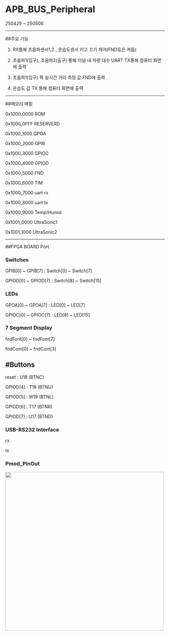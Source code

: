 # APB_BUS_Peripheral
250429 ~ 250506

---
##주요 기능

1. RX통해 초음파센서1,2 , 온습도센서 키고 끄기 제어(FND등은 켜둠)

2. 초음파1(입구), 초음파2(출구) 통해 터널 내 차량 대수 UART TX통해 컴퓨터 화면에 출력

3. 초음파1(입구) 쪽 실시간 거리 측정 값 FND에 출력

4. 온습도 값 TX 통해 컴퓨터 화면에 출력

---
##메모리 매핑

0x1000_0000 ROM

0x1000_0FFF RESERVERD

0x1000_1000 GPOA

0x1000_2000 GPIB

0x1000_3000 GPIOC

0x1000_4000 GPIOD

0x1000_5000 FND

0x1000_6000 TIM

0x1000_7000 uart rx

0x1000_8000 uart tx

0x1000_9000 Temp/Humid

0x1001_0000 UltraSonic1

0x1001_1000 UltraSonic2

---
##FPGA BOARD Port

### Switches

GPIB[0] ~ GPIB[7] : Switch[0] ~ Switch[7]

GPIOD[0] ~ GPIOD[7] : Switch[8] ~ Switch[15]

### LEDs

GPOA[0] ~ GPOA[7] : LED[0] ~ LED[7]

GPIOC[0] ~ GPIOC[7] : LED[8] ~ LED[15]

### 7 Segment Display

fndFont[0] ~ fndFont[7]

fndCom[0] ~ fndCom[3]

## #Buttons
 reset          : U18  (BTNC)
 
 GPIOD[4]   : T18   (BTNU)
 
 GPIOD[5]   : W19  (BTNL)
 
 GPIOD[6]   : T17   (BTNR)
 
 GPIOD[7]   : U17  (BTND)


### USB-RS232 Interface

rx

tx

### Pmod_PinOut
<img src="https://github.com/osmanthus0204/APB_BUS_Peripheral/tree/main/Pmod_Pin-Out.png" width=500px>
